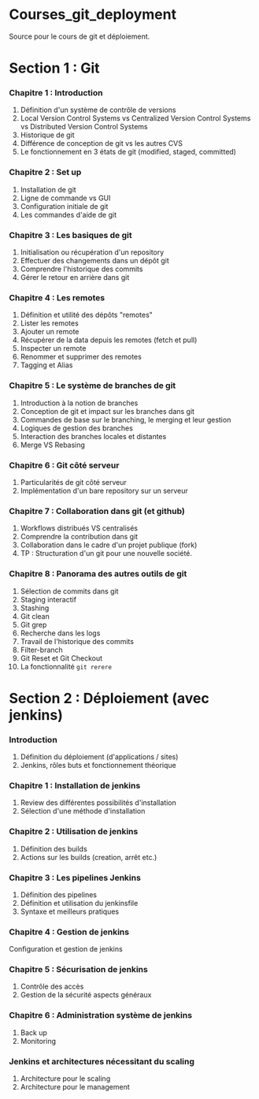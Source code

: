 # Courses_git_deployment
Source pour le cours de git et déploiement.

# Section 1 : Git

### Chapitre 1 : Introduction

1) Définition d'un système de contrôle de versions
2) Local Version Control Systems vs Centralized Version Control Systems vs Distributed Version Control Systems
3) Historique de git
4) Différence de conception de git vs les autres CVS
5) Le fonctionnement en 3 états de git (modified, staged, committed)

### Chapitre 2 : Set up 

1) Installation de git 
2) Ligne de commande vs GUI 
3) Configuration initiale de git
4) Les commandes d'aide de git

### Chapitre 3 : Les basiques de git

1) Initialisation ou récupération d'un repository
2) Effectuer des changements dans un dépôt git
3) Comprendre l'historique des commits
4) Gérer le retour en arrière dans git

### Chapitre 4 : Les remotes

1) Définition et utilité des dépôts "remotes"
2) Lister les remotes
3) Ajouter un remote
4) Récupérer de la data depuis les remotes (fetch et pull) 
5) Inspecter un remote 
6) Renommer et supprimer des remotes
7) Tagging et Alias

### Chapitre 5 : Le système de branches de git 

1) Introduction à la notion de branches
2) Conception de git et impact sur les branches dans git
3) Commandes de base sur le branching, le merging et leur gestion
4) Logiques de gestion des branches
5) Interaction des branches locales et distantes
6) Merge VS Rebasing

### Chapitre 6 : Git côté serveur

1) Particularités de git côté serveur
2) Implémentation d'un bare repository sur un serveur

### Chapitre 7 : Collaboration dans git (et github)

1) Workflows distribués VS centralisés 
2) Comprendre la contribution dans git
3) Collaboration dans le cadre d'un projet publique (fork)
4) TP : Structuration d'un git pour une nouvelle société.

### Chapitre 8 : Panorama des autres outils de git

1) Sélection de commits dans git
2) Staging interactif
3) Stashing
4) Git clean
5) Git grep
6) Recherche dans les logs
7) Travail de l'historique des commits
8) Filter-branch
9) Git Reset et Git Checkout
10) La fonctionnalité `git rerere`

# Section 2 : Déploiement (avec jenkins)

### Introduction

1) Définition du déploiement (d'applications / sites)
2) Jenkins, rôles buts et fonctionnement théorique

### Chapitre 1 : Installation de jenkins 

1) Review des différentes possibilités d'installation
2) Sélection d'une méthode d'installation

### Chapitre 2 : Utilisation de jenkins

1) Définition des builds
2) Actions sur les builds (creation, arrêt etc.)

### Chapitre 3 : Les pipelines Jenkins

1) Définition des pipelines
2) Définition et utilisation du jenkinsfile
3) Syntaxe et meilleurs pratiques

### Chapitre 4 : Gestion de jenkins

Configuration et gestion de jenkins

### Chapitre 5 : Sécurisation de jenkins

1) Contrôle des accès 
2) Gestion de la sécurité aspects généraux

### Chapitre 6 : Administration système de jenkins

1) Back up 
2) Monitoring

### Jenkins et architectures nécessitant du scaling

1) Architecture pour le scaling
2) Architecture pour le management

